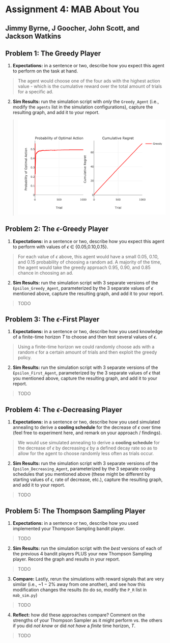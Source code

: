 # Assignment 4: MAB About You

## Jimmy Byrne, J Goocher, John Scott, and Jackson Watkins

## Problem 1: The Greedy Player

1. **Expectations:** in a sentence or two, describe how you expect this agent to perform on the task at hand.

> The agent would choose one of the four ads with the highest action value - which is the cumulative reward over the total amount of trials for a specific ad.

2. **Sim Results:** run the simulation script with *only* the `Greedy_Agent` (i.e., modify the `agents` list in the simulation configurations), capture the resulting graph, and add it to your report.

> ![greedy_agent.png](greedy_agent.png)

## Problem 2: The *ϵ*-Greedy Player

1. **Expectations:** in a sentence or two, describe how you expect this agent to perform with values of *ϵ* ∈ {0.05,0.10,0.15}.

> For each value of *ϵ* above, this agent would have a small 0.05, 0.10, and 0.15 probability of choosing a random ad. A majority of the time, the agent would take the greedy approach 0.95, 0.90, and 0.85 chance in choosing an ad.

2. **Sim Results:** run the simulation script with 3 separate versions of the `Epsilon_Greedy_Agent`, parameterized by the 3 separate values of *ϵ* mentioned above, capture the resulting graph, and add it to your report.

> TODO

## Problem 3: The *ϵ*-First Player

1. **Expectations:** in a sentence or two, describe how you used knowledge of a finite-time horizon *T* to choose and then test several values of *ϵ*.

> Using a finite-time horizon we could randomly choose ads with a random *ϵ* for a certain amount of trials and then exploit the greedy policy.

2. **Sim Results:** run the simulation script with 3 separate versions of the `Epsilon_First_Agent`, parameterized by the 3 separate values of *ϵ* that you mentioned above, capture the resulting graph, and add it to your report.

> TODO

## Problem 4: The *ϵ*-Decreasing Player

1. **Expectations:** in a sentence or two, describe how you used simulated annealing to derive a **cooling schedule** for the decrease of *ϵ* over time (feel free to experiment here, and remark on your approach / findings).

> We would use simulated annealing to derive a **cooling schedule** for the decrease of *ϵ* by decreasing *ϵ* by a defined decay rate so as to allow for the agent to choose randomly less often as trials occur.

2. **Sim Results:** run the simulation script with 3 separate versions of the `Epsilon_Decreasing_Agent`, parameterized by the 3 separate cooling schedules that you mentioned above (these might be different by starting values of *ϵ*, rate of decrease, etc.), capture the resulting graph, and add it to your report.

> TODO

## Problem 5: The Thompson Sampling Player

1. **Expectations:** in a sentence or two, describe how you used implemented your Thompson Sampling bandit player.

> TODO

2. **Sim Results:** run the simulation script with the *best* versions of each of the previous 4 bandit players PLUS your new Thompson Sampling player. Record the graph and results in your report.

> TODO

3. **Compare:** Lastly, rerun the simulations with reward signals that are very similar (i.e., ~1 − 2% away from one another), and see how this modification changes the results (to do so, modify the `P_R` list in `mab_sim.py`)

> TODO

4. **Reflect:** how did these approaches compare? Comment on the strengths of your Thompson Sampler as it might perform vs. the others if you did *not know* or did *not have* a *finite* time horizon, *T*.

> TODO
